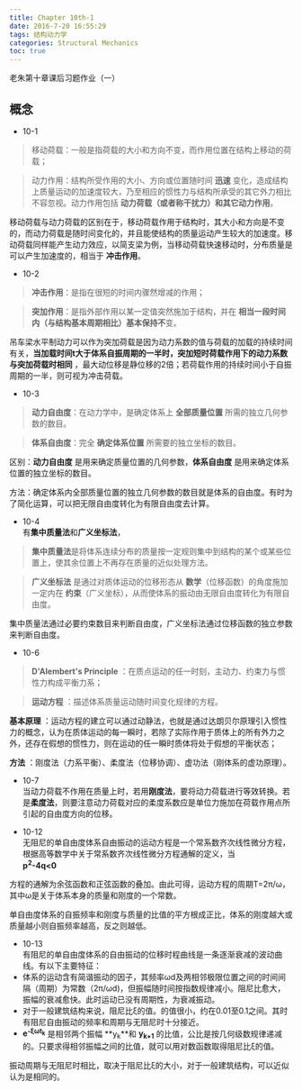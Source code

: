 ```yaml
---
title: Chapter 10th-1
date: 2016-7-20 16:55:29
tags: 结构动力学
categories: Structural Mechanics
toc: true
---
```


老朱第十章课后习题作业（一）

<!-- more -->

## 概念

* 10-1
> 移动荷载：一般是指荷载的大小和方向不变，而作用位置在结构上移动的荷载；

 > 动力作用：结构所受作用的大小、方向或位置随时间 **迅速** 变化，造成结构上质量运动的加速度较大，乃至相应的惯性力与结构所承受的其它外力相比不容忽视。动力作用包括 **动力荷载（或者称干扰力）和其它动力作用**。

 移动荷载与动力荷载的区别在于，移动荷载作用于结构时，其大小和方向是不变的，而动力荷载是随时间变化的，并且能使结构的质量运动产生较大的加速度。移动荷载同样能产生动力效应，以简支梁为例，当移动荷载快速移动时，分布质量是可以产生加速度的，相当于 **冲击作用**。

* 10-2
> **冲击作用**：是指在很短的时间内骤然增减的作用；

 > **突加作用**：是指外部作用以某一定值突然施加于结构，并在 **相当一段时间内（与结构基本周期相比）基本保持不**变。

  吊车梁水平制动力可以作为突加荷载是因为动力系数的值与荷载的加载的持续时间有关，**当加载时间t大于体系自振周期的一半时，突加短时荷载作用下的动力系数与突加荷载时相同** ，最大动位移是静位移的2倍；若荷载作用的持续时间小于自振周期的一半，则可视为冲击荷载。

* 10-3
> **动力自由度**：在动力学中，是确定体系上 **全部质量位置** 所需的独立几何参数的数目。

 >**体系自由度**：完全 **确定体系位置** 所需要的独立坐标的数目。

 区别：**动力自由度** 是用来确定质量位置的几何参数，**体系自由度** 是用来确定体系位置的独立坐标的数目。

 方法：确定体系内全部质量位置的独立几何参数的数目就是体系的自由度。有时为了简化运算，可以把无限自由度转化为有限自由度去计算。

* 10-4  
 有**集中质量法**和**广义坐标法**，
 >**集中质量法**是将体系连续分布的质量按一定规则集中到结构的某个或某些位置上，使其余位置上不再存在质量的近似处理方法。

 > **广义坐标法** 是通过对质体运动的位移形态从 **数学**（位移函数）的角度施加一定内在 **约束**（广义坐标），从而使体系的振动由无限自由度转化为有限自由度。

 集中质量法通过必要约束数目来判断自由度，广义坐标法通过位移函数的独立参数来判断自由度。

* 10-6
> **D'Alembert's Principle** ：在质点运动的任一时刻，主动力、约束力与惯性力构成平衡力系；

 > **运动方程** ：描述体系质量运动随时间变化规律的方程。

 **基本原理** ：运动方程的建立可以通过动静法，也就是通过达朗贝尔原理引入惯性力的概念，认为在质体运动的每一瞬时，若除了实际作用于质体上的所有外力之外，还存在假想的惯性力，则在运动的任一瞬时质体将处于假想的平衡状态；

 **方法** ：刚度法（力系平衡）、柔度法（位移协调）、虚功法（刚体系的虚功原理）。

* 10-7  
 当动力荷载不作用在质量上时，若用**刚度法**，要将动力荷载进行等效转换。若是**柔度法**，则要注意动力荷载对应的柔度系数应是单位力施加在荷载作用点所引起的自由度方向的位移。

* 10-12  
 无阻尼的单自由度体系自由振动的运动方程是一个常系数齐次线性微分方程，根据高等数学中关于常系数齐次线性微分方程通解的定义，当  
 **p<sup>2</sup>-4q<0**

 方程的通解为余弦函数和正弦函数的叠加。由此可得，运动方程的周期T=2π/ω，其中ω是关于体系本身的质量和刚度的一个常数。

 单自由度体系的自振频率和刚度与质量的比值的平方根成正比，体系的刚度越大或质量越小则自振频率越高，反之则越低。

* 10-13  
有阻尼的单自由度体系的自由振动的位移时程曲线是一条逐渐衰减的波动曲线。有以下主要特征：
 * 体系的运动含有简谐振动的因子，其频率ωd及两相邻极限位置之间的时间间隔（周期）为常数（2π/ωd)，但振幅随时间按指数规律减小。阻尼比愈大，振幅的衰减愈快。此时运动已没有周期性，为衰减振动。
 * 对于一般建筑结构来说，阻尼比ξ的值。的值很小，约在0.01至0.1之间。其时有阻尼自由振动的频率和周期与无阻尼时十分接近。
 * **e<sup>-ξωt<sub>k</sub></sup>** 是相邻两个振幅 **y<sub>k</sub>**和 **y<sub>k+1</sub>** 的比值，公比是按几何级数规律递减的。只要求得相邻振幅之间的比值，就可以用对数函数取得阻尼比ξ的值。

 振动周期与无阻尼时相比，取决于阻尼比ξ的大小，对于一般建筑结构，可以近似认为是相同的。
